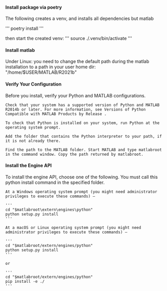 

#### Install package via poetry

The following creates a venv, and installs all dependencies but matlab

'''
poetry install
'''

then start the created venv:
'''
source ./.venv/bin/activate
'''


#### Install matlab

Under Linux:
you need to change the default path during the matlab installation to a path in your user home dir:
"/home/$USER/MATLAB/R2021b"

#### Verify Your Configuration

Before you install, verify your Python and MATLAB configurations.

    Check that your system has a supported version of Python and MATLAB R2014b or later. For more information, see Versions of Python Compatible with MATLAB Products by Release .

    To check that Python is installed on your system, run Python at the operating system prompt.

    Add the folder that contains the Python interpreter to your path, if it is not already there.

    Find the path to the MATLAB folder. Start MATLAB and type matlabroot in the command window. Copy the path returned by matlabroot.

#### Install the Engine API

To install the engine API, choose one of the following. You must call this python install command in the specified folder.

    At a Windows operating system prompt (you might need administrator privileges to execute these commands) —

    '''
    cd "$matlabroot\extern\engines\python"
    python setup.py install
    '''

    At a macOS or Linux operating system prompt (you might need administrator privileges to execute these commands) —

    '''
    cd "$matlabroot/extern/engines/python"
    python setup.py install
    '''

    or

    '''
    cd "$matlabroot/extern/engines/python"
    pip install -e ./
    '''